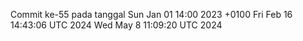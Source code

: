 Commit ke-55 pada tanggal Sun Jan 01 14:00 2023 +0100
Fri Feb 16 14:43:06 UTC 2024
Wed May  8 11:09:20 UTC 2024
